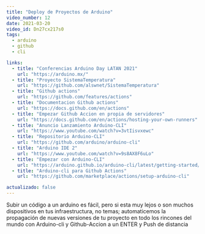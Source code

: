 ```yaml
---
title: "Deploy de Proyectos de Arduino"
video_number: 12
date: 2021-03-20
video_id: Dn27cx217s0
tags:
  - arduino
  - github
  - cli

links:
  - title: "Conferencias Arduino Day LATAN 2021"
    url: "https://arduino.mx/"
  - title: "Proyecto SistemaTemperatura"
    url: "https://github.com/alswnet/SistemaTemperatura"
  - title: "Github actions"
    url: "https://github.com/features/actions"
  - title: "Documentacion Github actions"
    url: "https://docs.github.com/en/actions"
  - title: "Empezar Github Accion en propia de servidores"
    url: "https://docs.github.com/en/actions/hosting-your-own-runners"
  - title: "Anuncio Lanzamiento Arduino-CLI"
    url: "https://www.youtube.com/watch?v=3vtIisvxewc"
  - title: "Repositorio Arduino-CLI"
    url: "https://github.com/arduino/arduino-cli"
  - title: "Arduino IDE 2"
    url: "https://www.youtube.com/watch?v=9s8AX8F6uLo"
  - title: "Empezar con Arduino-CLI"
    url: "https://arduino.github.io/arduino-cli/latest/getting-started/"
  - title: "Arduino-cli para Github Actions"
    url: "https://github.com/marketplace/actions/setup-arduino-cli"

actualizado: false
---
```


Subir un código a un arduino es fácil, pero si esta muy lejos o son muchos dispositivos en tus infraestructura, no temas; automaticemos la propagación de nuevas versiones de tu proyecto en todo los rincones del mundo con Arduino-cli y Github-Accion a un ENTER y Push de distancia
